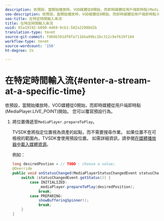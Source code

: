```yaml
---
description: 依預設，當開始播放時，VOD媒體從0開始，而即時媒體從用戶端即時點(MediaPlayer.LIVE_POINT)開始。 您可以覆寫預設行為。
seo-description: 依預設，當開始播放時，VOD媒體從0開始，而即時媒體從用戶端即時點(MediaPlayer.LIVE_POINT)開始。 您可以覆寫預設行為。
seo-title: 在特定時間輸入串流
title: 在特定時間輸入串流
uuid: 65a19192-b890-4d69-9cb1-582a22988d2b
translation-type: tm+mt
source-git-commit: fd686391df0fa711bba99bc1bc312c9ef619f184
workflow-type: tm+mt
source-wordcount: '150'
ht-degree: 1%

---
```



# 在特定時間輸入流{#enter-a-stream-at-a-specific-time}

依預設，當開始播放時，VOD媒體從0開始，而即時媒體從用戶端即時點(MediaPlayer.LIVE_POINT)開始。 您可以覆寫預設行為。

1. 將位置傳遞至`MediaPlayer.prepareToPlay`。

   TVSDK會將指定位置視為資產的起點，而不需要搜尋作業。 如果位置不在可檢視的範圍內，TVSDK會使用預設位置。 如需詳細資訊，請參閱[在媒體播放器中載入媒體資源](../../../tvsdk-2.7-for-android/content-playback-options/mediaplayer-initialize-for-video/t-psdk-android-2.7-media-resource-load.md)。

   例如：

   ```java
   long desiredPostion = // TODO : choose a value; 
   @Override 
   public void onStatusChanged(MediaPlayerStatusChangedEvent statusChangedEvent) {   
       switch (statusChangedEvent.getStatus()) { 
           case INITIALIZED: 
               _mediaPlayer.prepareToPlay(desiredPosition); 
               break; 
           case PREPARING: 
               showBufferingSpinner(); 
               break; 
       } 
   }
   ```

